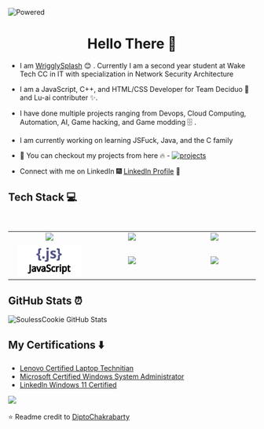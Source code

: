 ![Powered](https://forthebadge.com/images/badges/powered-by-black-magic.svg)
<h1 align="center"> Hello There 👋 </h1>


* I am [WrigglySplash]() :blush:	 . Currently I am a second year student at Wake Tech CC in IT with specialization in Network Security Architecture

* I am a JavaScript, C++, and HTML/CSS Developer for Team Deciduo :toolbox: and Lu-ai contributer :sparkles:.

* I have done multiple projects ranging from Devops, Cloud Computing, Automation, AI, Game hacking, and Game modding :file_cabinet: .

* I am currently working on learning JSFuck, Java, and the C family

* :magnet: You can checkout my projects from here :fire: - [![projects](https://forthebadge.com/images/badges/check-it-out.svg)](https://github.com/SoullessCookie)

* Connect with me on LinkedIn :fireworks: [LinkedIn Profile]() :sparkler:


## Tech Stack :computer:

<br>
<table>
<tbody>
 <tr>
<td align="center" width="20%">
<span><b><center></center></b></span> 
<img height=60px src="https://www.ovhcloud.com/sites/default/files/styles/text_media_horizontal/public/2021-05/MongoDB_Logo_FullColorBlack_RGB-4td3yuxzjs.png"> 
</td>

<td align="center" width="20%">
<span><b><center></center></b></span> 
<img height=60px src="https://www.qsbsexpert.com/wp-content/uploads/2021/07/Repl.it_logo.png"> 
</td>

<td align="center" width="20%">
<span><b><center></center></b></span> 
<img height=60px src="https://wolfgang-ziegler.com/posts/2021/note-taking-with-github-and-vscode/vscode_github.png"> 
</td>
</tr>

<tr>
<td align="center" width="20%">
<span><b><center></center></b></span> 
<img height=65px src="https://raw.githubusercontent.com/guiguan/autocomplete-javascript/master/images/javascript.png"> 
</td>

<td align="center" width="20%">
<span><b><center></center></b></span> 
<img height=65px src="https://developers.redhat.com/sites/default/files/styles/article_feature/public/blog/2020/06/C_C_featuredimage.png?itok=o1mJTa7J"> 
</td>

<td align="center" width="20%">
<span><b><center></center></b></span> 
<img height=65px src="https://www.gcreddy.com/wp-content/uploads/2021/05/Java-Programming-Language-1.png"> 
</td>
</tr>

</tbody>
</table>

## GitHub Stats :alarm_clock:
 
![SoulessCookie GitHub Stats](https://github-readme-stats.vercel.app/api?username=SoullessCookie&show_icons=true_color=fff&icon_color=79ff97&text_color=9f9f9f&bg_color=151515)

## My Certifications :arrow_down:

- [Lenovo Certified Laptop Technitian]()
- [Microsoft Certified Windows System Administrator]()
- [LinkedIn Windows 11 Certified]() 


<img src="https://user-images.githubusercontent.com/22963968/114021347-e3c48b80-9870-11eb-8bc8-998bf39b4d0d.png">


:star: Readme credit to [DiptoChakrabarty](https://github.com/DiptoChakrabarty/)
